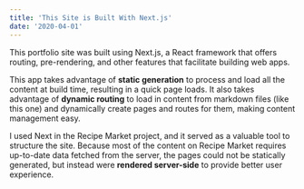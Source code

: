 ```yaml
---
title: 'This Site is Built With Next.js'
date: '2020-04-01'
---
```


This portfolio site was built using Next.js, a React framework that offers routing, pre-rendering, and other features that facilitate building web apps.

This app takes advantage of **static generation** to process and load all the content at build time, resulting in a quick page loads.  It also takes advantage of **dynamic routing** to load in content from markdown files (like this one) and dynamically create pages and routes for them, making content management easy.

I used Next in the Recipe Market project, and it served as a valuable tool to structure the site.  Because most of the content on Recipe Market requires up-to-date data fetched from the server, the pages could not be statically generated, but instead were **rendered server-side** to provide better user experience.
